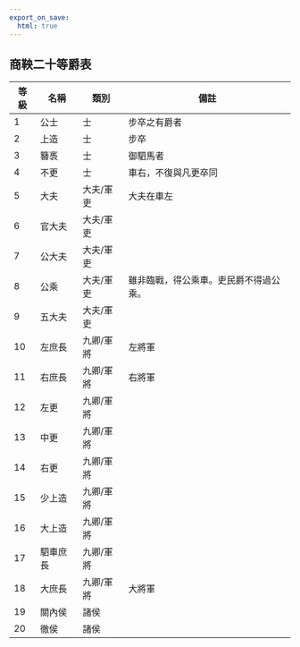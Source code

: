 ```yaml
---
export_on_save:
  html: true
---
```


## 商鞅二十等爵表

等級|名稱|類別|備註
--|--|--|--
1|公士|士|步卒之有爵者
2|上造|士|步卒
3|簪褭|士|御駟馬者
4|不更|士|車右，不復與凡更卒同
5|大夫|大夫/軍吏|大夫在車左
6|官大夫|大夫/軍吏|
7|公大夫|大夫/軍吏|
8|公乘|大夫/軍吏|雖非臨戰，得公乘車。吏民爵不得過公乘。
9|五大夫|大夫/軍吏|
10|左庶長|九卿/軍將|左將軍
11|右庶長|九卿/軍將|右將軍
12|左更|九卿/軍將|
13|中更|九卿/軍將|
14|右更|九卿/軍將|
15|少上造|九卿/軍將|
16|大上造|九卿/軍將|
17|駟車庶長|九卿/軍將|
18|大庶長|九卿/軍將|大將軍
19|關內侯|諸侯|
20|徹侯|諸侯|